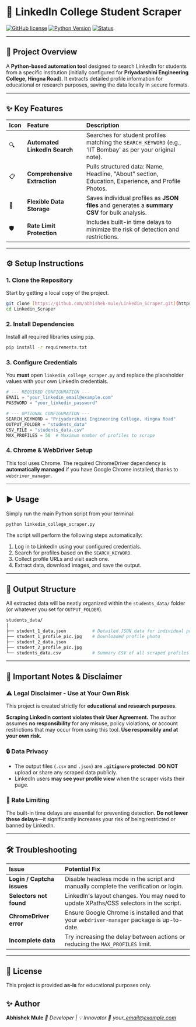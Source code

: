 
# 🚀 LinkedIn College Student Scraper

[![GitHub license](https://img.shields.io/badge/License-Educational-blue.svg)](LICENSE)
[![Python Version](https://img.shields.io/badge/Python-3.x-informational.svg)](https://www.python.org/)
[![Status](https://img.shields.io/badge/Status-Working-brightgreen.svg)]()

---

## 🎯 Project Overview

A **Python-based automation tool** designed to search LinkedIn for students from a specific institution (initially configured for **Priyadarshini Engineering College, Hingna Road**). It extracts detailed profile information for educational or research purposes, saving the data locally in secure formats.

---

## ✨ Key Features

| Icon | Feature | Description |
| :--- | :--- | :--- |
| 🔍 | **Automated LinkedIn Search** | Searches for student profiles matching the `SEARCH_KEYWORD` (e.g., 'IIT Bombay' as per your original note). |
| 📋 | **Comprehensive Extraction** | Pulls structured data: Name, Headline, "About" section, Education, Experience, and Profile Photos. |
| 💾 | **Flexible Data Storage** | Saves individual profiles as **JSON files** and generates a **summary CSV** for bulk analysis. |
| 🛡️ | **Rate Limit Protection** | Includes built-in time delays to minimize the risk of detection and restrictions. |

---

## ⚙️ Setup Instructions

### 1. Clone the Repository
Start by getting a local copy of the project.

```bash
git clone [https://github.com/abhishek-mule/Linkedin_Scraper.git](https://github.com/abhishek-mule/Linkedin_Scraper.git)
cd Linkedin_Scraper
````

### 2\. Install Dependencies

Install all required libraries using `pip`.

```bash
pip install -r requirements.txt
```

### 3\. Configure Credentials

You **must** open `linkedin_college_scraper.py` and replace the placeholder values with your own LinkedIn credentials.

```python
# --- REQUIRED CONFIGURATION ---
EMAIL = "your_linkedin_email@example.com"
PASSWORD = "your_linkedin_password"

# --- OPTIONAL CONFIGURATION ---
SEARCH_KEYWORD = "Priyadarshini Engineering College, Hingna Road"
OUTPUT_FOLDER = "students_data"
CSV_FILE = "students_data.csv"
MAX_PROFILES = 50  # Maximum number of profiles to scrape
```

### 4\. Chrome & WebDriver Setup

This tool uses Chrome. The required ChromeDriver dependency is **automatically managed** if you have Google Chrome installed, thanks to `webdriver_manager`.

-----

## ▶️ Usage

Simply run the main Python script from your terminal:

```bash
python linkedin_college_scraper.py
```

The script will perform the following steps automatically:

1.  Log in to LinkedIn using your configured credentials.
2.  Search for profiles based on the `SEARCH_KEYWORD`.
3.  Collect profile URLs and visit each one.
4.  Extract data, download images, and save the output.

-----

## 📁 Output Structure

All extracted data will be neatly organized within the `students_data/` folder (or whatever you set for `OUTPUT_FOLDER`).

```bash
students_data/
│
├── student_1_data.json          # Detailed JSON data for individual profile
├── student_1_profile_pic.jpg    # Downloaded profile photo
├── student_2_data.json
├── student_2_profile_pic.jpg
└── students_data.csv            # Summary CSV of all scraped profiles
```

-----

## 🛑 Important Notes & Disclaimer

### ⚠️ Legal Disclaimer - Use at Your Own Risk

This project is created strictly for **educational and research purposes**.

**Scraping LinkedIn content violates their User Agreement.** The author assumes **no responsibility** for any misuse, policy violations, or account restrictions that may occur from using this tool. **Use responsibly and at your own risk.**

### 🔒 Data Privacy

  * The output files (`.csv` and `.json`) are **`.gitignore` protected**. **DO NOT** upload or share any scraped data publicly.
  * LinkedIn users **may see your profile view** when the scraper visits their page.

### 🐢 Rate Limiting

The built-in time delays are essential for preventing detection. **Do not lower these delays**—it significantly increases your risk of being restricted or banned by LinkedIn.

-----

## 🛠 Troubleshooting

| Issue | Potential Fix |
| :--- | :--- |
| **Login / Captcha issues** | Disable headless mode in the script and manually complete the verification or login. |
| **Selectors not found** | LinkedIn's layout changes. You may need to update XPaths/CSS selectors in the script. |
| **ChromeDriver error** | Ensure Google Chrome is installed and that your `webdriver-manager` package is up-to-date. |
| **Incomplete data** | Try increasing the delay between actions or reducing the `MAX_PROFILES` limit. |

-----

## 🧾 License

This project is provided **as-is** for educational purposes only.

## ✨ Author

**Abhishek Mule**
*💼 Developer | 💡 Innovator*
*📧 your\_email@example.com*

```
```


